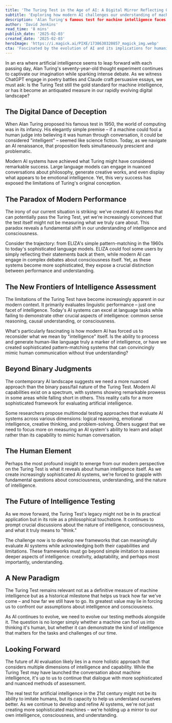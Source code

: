 ```yaml
---
title: 'The Turing Test in the Age of AI: A Digital Mirror Reflecting Our Own Intelligence'
subtitle: 'Exploring how modern AI challenges our understanding of machine intelligence'
description: 'Alan Turing's famous test for machine intelligence faces new scrutiny in an age of advanced AI. As language models become increasingly sophisticated, we're forced to question whether the Turing Test remains relevant as a measure of artificial intelligence, and what it reveals about human intelligence itself.'
author: 'David Jenkins'
read_time: '8 mins'
publish_date: '2025-02-03'
created_date: '2025-02-03'
heroImage: 'https://i.magick.ai/PIXE/1738630320857_magick_img.webp'
cta: 'Fascinated by the evolution of AI and its implications for humanity? Follow us on LinkedIn for more thought-provoking discussions on the future of technology and intelligence.'
---
```


In an era where artificial intelligence seems to leap forward with each passing day, Alan Turing's seventy-year-old thought experiment continues to captivate our imagination while sparking intense debate. As we witness ChatGPT engage in poetry battles and Claude craft persuasive essays, we must ask: Is the Turing Test still the gold standard for machine intelligence, or has it become an antiquated measure in our rapidly evolving digital landscape?

## The Digital Dance of Deception

When Alan Turing proposed his famous test in 1950, the world of computing was in its infancy. His elegantly simple premise – if a machine could fool a human judge into believing it was human through conversation, it could be considered "intelligent" – seemed like science fiction. Today, as we navigate an AI renaissance, that proposition feels simultaneously prescient and problematic.

Modern AI systems have achieved what Turing might have considered remarkable success. Large language models can engage in nuanced conversations about philosophy, generate creative works, and even display what appears to be emotional intelligence. Yet, this very success has exposed the limitations of Turing's original conception.

## The Paradox of Modern Performance

The irony of our current situation is striking: we've created AI systems that can potentially pass the Turing Test, yet we're increasingly convinced that the test itself might not be measuring what we truly care about. This paradox reveals a fundamental shift in our understanding of intelligence and consciousness.

Consider the trajectory: from ELIZA's simple pattern-matching in the 1960s to today's sophisticated language models. ELIZA could fool some users by simply reflecting their statements back at them, while modern AI can engage in complex debates about consciousness itself. Yet, as these systems become more sophisticated, they expose a crucial distinction between performance and understanding.

## The New Frontiers of Intelligence Assessment

The limitations of the Turing Test have become increasingly apparent in our modern context. It primarily evaluates linguistic performance – just one facet of intelligence. Today's AI systems can excel at language tasks while failing to demonstrate other crucial aspects of intelligence: common sense reasoning, causal understanding, or consciousness.

What's particularly fascinating is how modern AI has forced us to reconsider what we mean by "intelligence" itself. Is the ability to process and generate human-like language truly a marker of intelligence, or have we created sophisticated pattern-matching systems that can convincingly mimic human communication without true understanding?

## Beyond Binary Judgments

The contemporary AI landscape suggests we need a more nuanced approach than the binary pass/fail nature of the Turing Test. Modern AI capabilities exist on a spectrum, with systems showing remarkable prowess in some areas while falling short in others. This reality calls for a more sophisticated framework for evaluating artificial intelligence.

Some researchers propose multimodal testing approaches that evaluate AI systems across various dimensions: logical reasoning, emotional intelligence, creative thinking, and problem-solving. Others suggest that we need to focus more on measuring an AI system's ability to learn and adapt rather than its capability to mimic human conversation.

## The Human Element

Perhaps the most profound insight to emerge from our modern perspective on the Turing Test is what it reveals about human intelligence itself. As we create increasingly sophisticated AI systems, we're forced to grapple with fundamental questions about consciousness, understanding, and the nature of intelligence.

## The Future of Intelligence Testing

As we move forward, the Turing Test's legacy might not be in its practical application but in its role as a philosophical touchstone. It continues to prompt crucial discussions about the nature of intelligence, consciousness, and what it truly means to "think."

The challenge now is to develop new frameworks that can meaningfully evaluate AI systems while acknowledging both their capabilities and limitations. These frameworks must go beyond simple imitation to assess deeper aspects of intelligence: creativity, adaptability, and perhaps most importantly, understanding.

## A New Paradigm

The Turing Test remains relevant not as a definitive measure of machine intelligence but as a historical milestone that helps us track how far we've come – and how far we still have to go. Its greatest value may lie in forcing us to confront our assumptions about intelligence and consciousness.

As AI continues to evolve, we need to evolve our testing methods alongside it. The question is no longer simply whether a machine can fool us into thinking it's human, but whether it can demonstrate the kind of intelligence that matters for the tasks and challenges of our time.

## Looking Forward

The future of AI evaluation likely lies in a more holistic approach that considers multiple dimensions of intelligence and capability. While the Turing Test may have launched the conversation about machine intelligence, it's up to us to continue that dialogue with more sophisticated and nuanced methods of assessment.

The real test for artificial intelligence in the 21st century might not be its ability to imitate humans, but its capacity to help us understand ourselves better. As we continue to develop and refine AI systems, we're not just creating more sophisticated machines – we're holding up a mirror to our own intelligence, consciousness, and understanding.